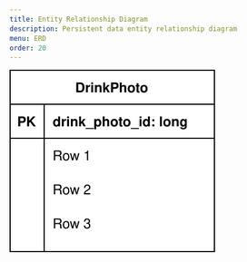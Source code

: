 ```yaml
---
title: Entity Relationship Diagram
description: Persistent data entity relationship diagram
menu: ERD
order: 20
---
```


[![Entity Relationship Diagram](../img/svg_png/sip_and_score_erd.svg)](../img/pdf/sip_and_score_erd.pdf)